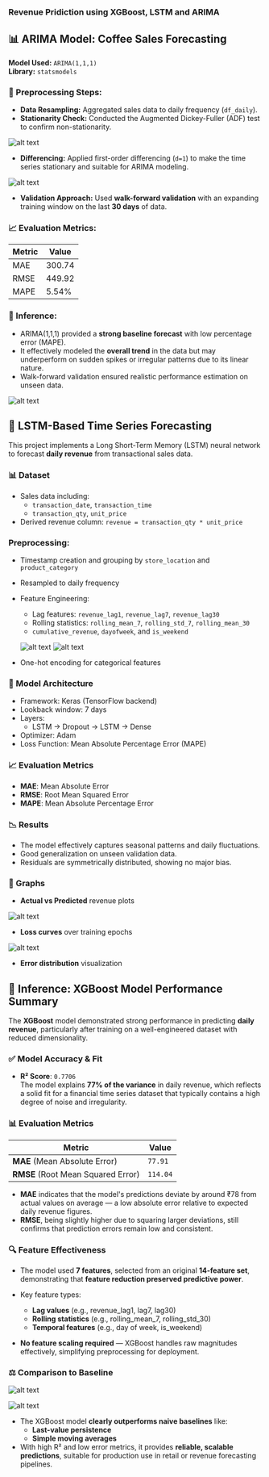 ### Revenue Pridiction using XGBoost, LSTM and ARIMA

## 📊 ARIMA Model: Coffee Sales Forecasting

**Model Used:** `ARIMA(1,1,1)`  
**Library:** `statsmodels`

### 🔄 Preprocessing Steps:
- **Data Resampling:** Aggregated sales data to daily frequency (`df_daily`).
- **Stationarity Check:** Conducted the Augmented Dickey-Fuller (ADF) test to confirm non-stationarity.

![alt text](image-7.png)

- **Differencing:** Applied first-order differencing (`d=1`) to make the time series stationary and suitable for ARIMA modeling.

![alt text](image-8.png)

- **Validation Approach:** Used **walk-forward validation** with an expanding training window on the last **30 days** of data.

### 📈 Evaluation Metrics:
| Metric | Value |
|--------|--------|
| MAE    | 300.74 |
| RMSE   | 449.92 |
| MAPE   | 5.54%  |

### 🧠 Inference:
- ARIMA(1,1,1) provided a **strong baseline forecast** with low percentage error (MAPE).
- It effectively modeled the **overall trend** in the data but may underperform on sudden spikes or irregular patterns due to its linear nature.
- Walk-forward validation ensured realistic performance estimation on unseen data.

![alt text](plot/image-6.png)


## 🧠 LSTM-Based Time Series Forecasting

This project implements a Long Short-Term Memory (LSTM) neural network to forecast **daily revenue** from transactional sales data.

### 📊 Dataset

- Sales data including:
  - `transaction_date`, `transaction_time`
  - `transaction_qty`, `unit_price`
- Derived revenue column: `revenue = transaction_qty * unit_price`

### Preprocessing:
- Timestamp creation and grouping by `store_location` and `product_category`
- Resampled to daily frequency
- Feature Engineering:
  - Lag features: `revenue_lag1`, `revenue_lag7`, `revenue_lag30`
  - Rolling statistics: `rolling_mean_7`, `rolling_std_7`, `rolling_mean_30`
  - `cumulative_revenue`, `dayofweek`, and `is_weekend`

  ![alt text](image-4.png)
  ![alt text](image-5.png)
- One-hot encoding for categorical features

### 🧮 Model Architecture

- Framework: Keras (TensorFlow backend)
- Lookback window: 7 days
- Layers:
  - LSTM → Dropout → LSTM → Dense
- Optimizer: Adam
- Loss Function: Mean Absolute Percentage Error (MAPE)

### 📈 Evaluation Metrics

- **MAE**: Mean Absolute Error
- **RMSE**: Root Mean Squared Error
- **MAPE**: Mean Absolute Percentage Error

### 📉 Results

- The model effectively captures seasonal patterns and daily fluctuations.
- Good generalization on unseen validation data.
- Residuals are symmetrically distributed, showing no major bias.

### 📌 Graphs

- **Actual vs Predicted** revenue plots

![alt text](image-2.png)

- **Loss curves** over training epochs

![alt text](image-3.png)

- **Error distribution** visualization


## 📌 Inference: XGBoost Model Performance Summary

The **XGBoost** model demonstrated strong performance in predicting **daily revenue**, particularly after training on a well-engineered dataset with reduced dimensionality.


### ✅ Model Accuracy & Fit

- **R² Score**: `0.7706`  
  The model explains **77% of the variance** in daily revenue, which reflects a solid fit for a financial time series dataset that typically contains a high degree of noise and irregularity.


### 📊 Evaluation Metrics

| Metric | Value |
|--------|-------|
| **MAE** (Mean Absolute Error) | `77.91` |
| **RMSE** (Root Mean Squared Error) | `114.04` |

- **MAE** indicates that the model's predictions deviate by around ₹78 from actual values on average — a low absolute error relative to expected daily revenue figures.
- **RMSE**, being slightly higher due to squaring larger deviations, still confirms that prediction errors remain low and consistent.


### 🔍 Feature Effectiveness

- The model used **7 features**, selected from an original **14-feature set**, demonstrating that **feature reduction preserved predictive power**.
- Key feature types:
  - **Lag values** (e.g., revenue_lag1, lag7, lag30)
  - **Rolling statistics** (e.g., rolling_mean_7, rolling_std_30)
  - **Temporal features** (e.g., day of week, is_weekend)

- **No feature scaling required** — XGBoost handles raw magnitudes effectively, simplifying preprocessing for deployment.


### ⚖️ Comparison to Baseline

![alt text](image.png)

![alt text](image-1.png)

- The XGBoost model **clearly outperforms naive baselines** like:
  - **Last-value persistence**
  - **Simple moving averages**
- With high R² and low error metrics, it provides **reliable, scalable predictions**, suitable for production use in retail or revenue forecasting pipelines.
